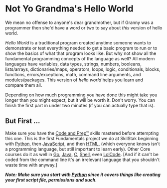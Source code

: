 # Not Yo Grandma's Hello World

We mean no offense to anyone's dear grandmother, but if Granny was
a programmer then she'd have a word or two to say about *this*
version of hello world. 

*Hello World* is a traditional program created anytime someone wants
to demonstrate or test everything needed to get a basic program to
run or to show the basics of what that program looks like. But why
not show all the fundamental programming concepts of the language
as well?  All modern languages have variables, data types, strings,
numbers, booleans, lists/arrays, dictionaries/maps, operators,
loops, logic, conditionals, blocks, functions, errors/exceptions,
math, command line arguments, and modules/packages. This version
of *hello world* helps you learn and compare them all.

Depending on how much programming you have done this might take you
longer than you might expect, but it will be worth it. Don't worry.
You can finish the first part in under two minutes (if you can
actually type that is).

## But First ...

Make sure you have the [Code and Prep™](http://github.com/skilstak/prep)
skills mastered before attempting this one.  This is the first
Fundamentals project we do at SkilStak beginning with [Python](py),
then [JavaScript](js), and then [HTML](html), (which everyone knows
isn't a programming language, but still important to learn early).
Other Core courses do it as well in [Go](go), [Java](java), [C](c),
[Shell](shell), even [LolCode](lol). [And if it can't be coded from
the command line it's an irrelevant language that you shouldn't waste
time with anyway.]

***Note: Make sure you start with [Python](py) since it covers things like
creating your first script file, permissions and such.***
